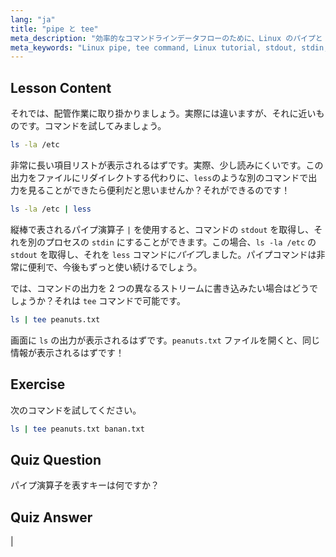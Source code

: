 ```yaml
---
lang: "ja"
title: "pipe と tee"
meta_description: "効率的なコマンドラインデータフローのために、Linux のパイプと tee コマンドを学びましょう。stdout、stdin、ファイル出力を理解しましょう。Linux スキルを向上させましょう！"
meta_keywords: "Linux pipe, tee command, Linux tutorial, stdout, stdin, beginner Linux, command line, Linux guide"
---
```


## Lesson Content

それでは、配管作業に取り掛かりましょう。実際には違いますが、それに近いものです。コマンドを試してみましょう。

```bash
ls -la /etc
```

非常に長い項目リストが表示されるはずです。実際、少し読みにくいです。この出力をファイルにリダイレクトする代わりに、`less`のような別のコマンドで出力を見ることができたら便利だと思いませんか？それができるのです！

```bash
ls -la /etc | less
```

縦棒で表されるパイプ演算子 `|` を使用すると、コマンドの `stdout` を取得し、それを別のプロセスの `stdin` にすることができます。この場合、`ls -la /etc` の `stdout` を取得し、それを `less` コマンドに*パイプ*しました。パイプコマンドは非常に便利で、今後もずっと使い続けるでしょう。

では、コマンドの出力を 2 つの異なるストリームに書き込みたい場合はどうでしょうか？それは `tee` コマンドで可能です。

```bash
ls | tee peanuts.txt
```

画面に `ls` の出力が表示されるはずです。`peanuts.txt` ファイルを開くと、同じ情報が表示されるはずです！

## Exercise

次のコマンドを試してください。

```bash
ls | tee peanuts.txt banan.txt
```

## Quiz Question

パイプ演算子を表すキーは何ですか？

## Quiz Answer

|
